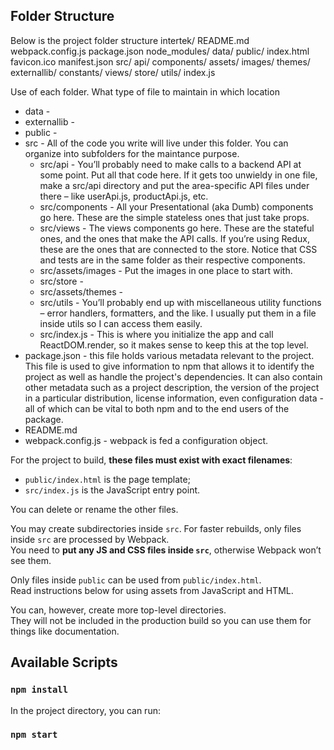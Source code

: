 ## Folder Structure
Below is the project folder structure
intertek/
  README.md
  webpack.config.js
  package.json
  node_modules/
  data/
  public/
    index.html
    favicon.ico
	manifest.json
  src/
	api/
	components/
  assets/
    images/
    themes/
    externallib/
	constants/
	views/
	store/
	utils/
	index.js

Use of each folder. What type of file to maintain in which location
* data - 
* externallib - 
* public - 
* src - All of the code you write will live under this folder. You can organize into subfolders for the maintance purpose.
	* src/api - You’ll probably need to make calls to a backend API at some point. Put all that code here. If it gets too unwieldy in one file, make a src/api directory and put the area-specific API files under there – like userApi.js, productApi.js, etc.
	* src/components - All your Presentational (aka Dumb) components go here. These are the simple stateless ones that just take props.
	* src/views - The views components go here. These are the stateful ones, and the ones that make the API calls. If you’re using Redux, these are the ones that are connected to the store. Notice that CSS and tests are in the same folder as their respective components.
	* src/assets/images - Put the images in one place to start with.
	* src/store - 
	* src/assets/themes - 
	* src/utils - You’ll probably end up with miscellaneous utility functions – error handlers, formatters, and the like. I usually put them in a file inside utils so I can access them easily.
	* src/index.js - This is where you initialize the app and call ReactDOM.render, so it makes sense to keep this at the top level.
* package.json - this file holds various metadata relevant to the project. This file is used to give information to npm that allows it to identify the project as well as handle the project's dependencies. It can also contain other metadata such as a project description, the version of the project in a particular distribution, license information, even configuration data - all of which can be vital to both npm and to the end users of the package. 
* README.md
* webpack.config.js - webpack is fed a configuration object.

For the project to build, **these files must exist with exact filenames**:

* `public/index.html` is the page template;
* `src/index.js` is the JavaScript entry point.

You can delete or rename the other files.

You may create subdirectories inside `src`. For faster rebuilds, only files inside `src` are processed by Webpack.<br>
You need to **put any JS and CSS files inside `src`**, otherwise Webpack won’t see them.

Only files inside `public` can be used from `public/index.html`.<br>
Read instructions below for using assets from JavaScript and HTML.

You can, however, create more top-level directories.<br>
They will not be included in the production build so you can use them for things like documentation.

## Available Scripts

### `npm install`

In the project directory, you can run:

### `npm start`




